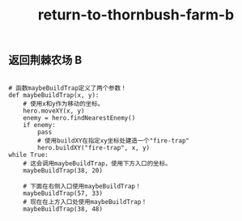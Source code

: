 ﻿---
layout: default
title: return-to-thornbush-farm-b
---
## 返回荆棘农场 B
```

# 函数maybeBuildTrap定义了两个参数！
def maybeBuildTrap(x, y):
    # 使用x和y作为移动的坐标。
    hero.moveXY(x, y)
    enemy = hero.findNearestEnemy()
    if enemy:
        pass
        # 使用buildXY在指定xy坐标处建造一个"fire-trap"
        hero.buildXY("fire-trap", x, y)
while True:
    # 这会调用maybeBuildTrap，使用下方入口的坐标。
    maybeBuildTrap(38, 20)
    
    # 下面在右侧入口使用maybeBuildTrap！
    maybeBuildTrap(57, 33)
    # 现在在上方入口处使用maybeBuildTrap！
    maybeBuildTrap(38, 48)
    
```
